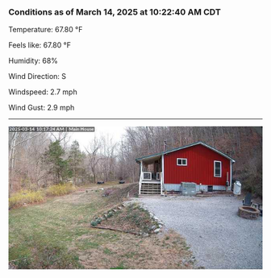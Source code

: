 ### Conditions as of March 14, 2025 at 10:22:40 AM CDT 

Temperature: 67.80 &deg;F

Feels like: 67.80 &deg;F

Humidity: 68%

Wind Direction: S

Windspeed: 2.7 mph

Wind Gust: 2.9 mph

---

<img src="./images/latest.jpeg"/>

